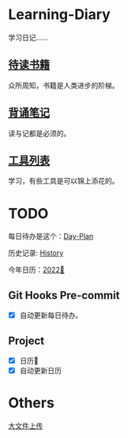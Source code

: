 # Learning-Diary

学习日记……

## [待读书籍](Doc/ToRead.md)

众所周知，书籍是人类进步的阶梯。

## [背诵笔记](Doc/LearnByHeart.md)

读与记都是必须的。

## [工具列表](Doc/tools)

学习，有些工具是可以锦上添花的。

# TODO

每日待办是这个：[Day-Plan](Doc/DayTODO.md) 

历史记录: [History](History/TODO/)

今年日历：[2022📅](History/2022/2022%20Calendar.md)

## Git Hooks Pre-commit

- [X] 自动更新每日待办。

## Project

- [X] 日历📅
- [X] 自动更新日历

# Others

[大文件上传](https://blog.csdn.net/tyro_java/article/details/53440666)
